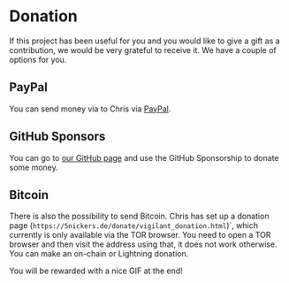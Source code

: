 # Donation

If this project has been useful for you and you would like to give a gift as a contribution, we would be very grateful to receive it. We have a couple of options for you.

## PayPal

You can send money via to Chris via [PayPal](https://www.paypal.me/paychristoph).

## GitHub Sponsors

You can go to [our GitHub page](https://github.com/martin-ueding/vigilant-crypto-snatch) and use the GitHub Sponsorship to donate some money.

## Bitcoin

There is also the possibility to send Bitcoin. Chris has set up a donation page (`https://5nickers.de/donate/vigilant_donation.html`)`, which currently is only available via the TOR browser. You need to open a TOR browser and then visit the address using that, it does not work otherwise. You can make an on-chain or Lightning donation.

You will be rewarded with a nice GIF at the end!
